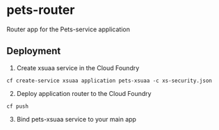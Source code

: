 # pets-router

Router app for the Pets-service application

## Deployment

1. Create xsuaa service in the Cloud Foundry

`cf create-service xsuaa application pets-xsuaa -c xs-security.json`

2. Deploy application router to the Cloud Foundry

`cf push`

3. Bind pets-xsuaa service to your main app